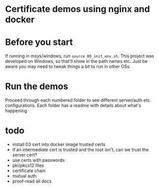 # Certificate demos using nginx and docker

# Before you start

If running in msys/windows, run `source 00_init_env.sh`.
This project was developed on Windows, so that'll show in
the path names etc. Just be aware you may need to tweak
things a bit to run in other OSs.

# Run the demos

Proceed through each numbered folder to see different server/auth
etc. configurations. Each folder has a readme with details about
what's happening.

# todo

- install 03 cert into docker image trusted certs
- if an intermediate cert is trusted and the root isn't, can we trust the server cert?
- use certs with passwords
- pki/pkcs12 files
- certificate chain
- mutual auth
- proof-read all docs